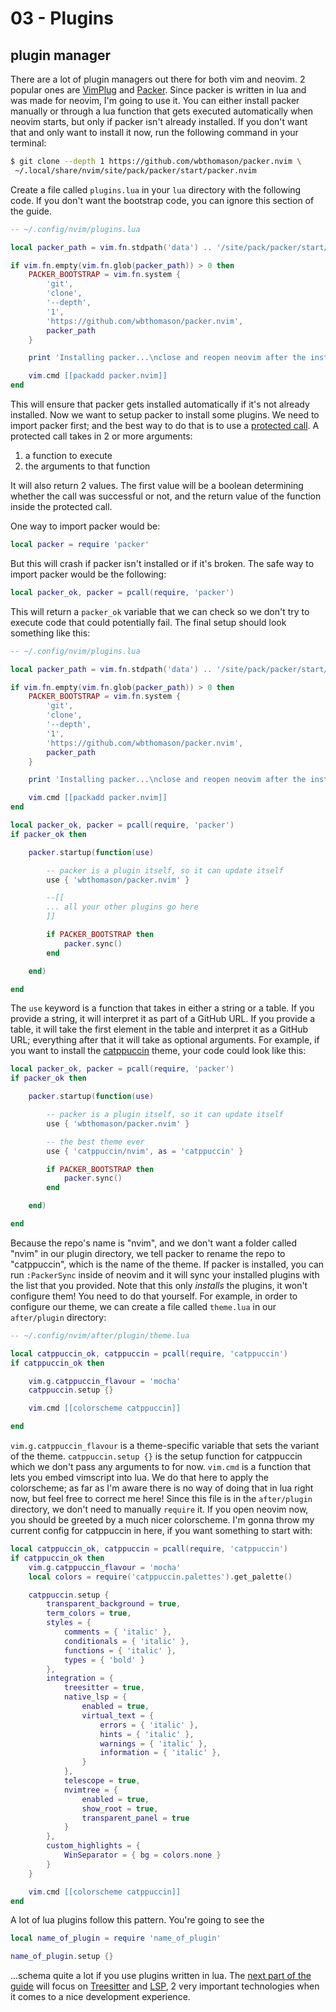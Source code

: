 # 03 - Plugins

## plugin manager

There are a lot of plugin managers out there for both vim and neovim. 2 popular ones are [VimPlug](https://github.com/junegunn/vim-plug) and [Packer](https://github.com/wbthomason/packer.nvim). Since packer is written in lua and was made for neovim, I'm going to use it. You can either install packer manually or through a lua function that gets executed automatically when neovim starts, but only if packer isn't already installed. If you don't want that and only want to install it now, run the following command in your terminal:

```sh
$ git clone --depth 1 https://github.com/wbthomason/packer.nvim \
 ~/.local/share/nvim/site/pack/packer/start/packer.nvim
```

Create a file called `plugins.lua` in your `lua` directory with the following code. If you don't want the bootstrap code, you can ignore this section of the guide.

```lua
-- ~/.config/nvim/plugins.lua

local packer_path = vim.fn.stdpath('data') .. '/site/pack/packer/start/packer.nvim'

if vim.fn.empty(vim.fn.glob(packer_path)) > 0 then
	PACKER_BOOTSTRAP = vim.fn.system {
		'git',
		'clone',
		'--depth',
		'1',
		'https://github.com/wbthomason/packer.nvim',
		packer_path
	}

	print 'Installing packer...\nclose and reopen neovim after the installation has finished.'

	vim.cmd [[packadd packer.nvim]]
end
```

This will ensure that packer gets installed automatically if it's not already installed. Now we want to setup packer to install some plugins. We need to import packer first; and the best way to do that is to use a [protected call](https://www.lua.org/manual/5.1/manual.html#pdf-pcall). A protected call takes in 2 or more arguments:

1. a function to execute
2. the arguments to that function

It will also return 2 values. The first value will be a boolean determining whether the call was successful or not, and the return value of the function inside the protected call.

One way to import packer would be:

```lua
local packer = require 'packer'
```

But this will crash if packer isn't installed or if it's broken. The safe way to import packer would be the following:

```lua
local packer_ok, packer = pcall(require, 'packer')
```

This will return a `packer_ok` variable that we can check so we don't try to execute code that could potentially fail. The final setup should look something like this:

```lua
-- ~/.config/nvim/plugins.lua

local packer_path = vim.fn.stdpath('data') .. '/site/pack/packer/start/packer.nvim'

if vim.fn.empty(vim.fn.glob(packer_path)) > 0 then
	PACKER_BOOTSTRAP = vim.fn.system {
		'git',
		'clone',
		'--depth',
		'1',
		'https://github.com/wbthomason/packer.nvim',
		packer_path
	}

	print 'Installing packer...\nclose and reopen neovim after the installation has finished.'

	vim.cmd [[packadd packer.nvim]]
end

local packer_ok, packer = pcall(require, 'packer')
if packer_ok then

	packer.startup(function(use)

		-- packer is a plugin itself, so it can update itself
		use { 'wbthomason/packer.nvim' }

		--[[
		... all your other plugins go here
		]]

		if PACKER_BOOTSTRAP then
			packer.sync()
		end

	end)

end
```

The `use` keyword is a function that takes in either a string or a table. If you provide a string, it will interpret it as part of a GitHub URL. If you provide a table, it will take the first element in the table and interpret it as a GitHub URL; everything after that it will take as optional arguments. For example, if you want to install the [catppuccin](https://github.com/catppuccin/nvim) theme, your code could look like this:

```lua
local packer_ok, packer = pcall(require, 'packer')
if packer_ok then

	packer.startup(function(use)

		-- packer is a plugin itself, so it can update itself
		use { 'wbthomason/packer.nvim' }

		-- the best theme ever
		use { 'catppuccin/nvim', as = 'catppuccin' }

		if PACKER_BOOTSTRAP then
			packer.sync()
		end

	end)

end
```

Because the repo's name is "nvim", and we don't want a folder called "nvim" in our plugin directory, we tell packer to rename the repo to "catppuccin", which is the name of the theme. If packer is installed, you can run `:PackerSync` inside of neovim and it will sync your installed plugins with the list that you provided. Note that this only _installs_ the plugins, it won't configure them! You need to do that yourself. For example, in order to configure our theme, we can create a file called `theme.lua` in our `after/plugin` directory:

```lua
-- ~/.config/nvim/after/plugin/theme.lua

local catppuccin_ok, catppuccin = pcall(require, 'catppuccin')
if catppuccin_ok then

	vim.g.catppuccin_flavour = 'mocha'
	catppuccin.setup {}

	vim.cmd [[colorscheme catppuccin]]

end
```

`vim.g.catppuccin_flavour` is a theme-specific variable that sets the variant of the theme. `catppuccin.setup {}` is the setup function for catppuccin which we don't pass any arguments to for now. `vim.cmd` is a function that lets you embed vimscript into lua. We do that here to apply the colorscheme; as far as I'm aware there is no way of doing that in lua right now, but feel free to correct me here! Since this file is in the `after/plugin` directory, we don't need to manually `require` it. If you open neovim now, you should be greeted by a much nicer colorscheme. I'm gonna throw my current config for catppuccin in here, if you want something to start with:

```lua
local catppuccin_ok, catppuccin = pcall(require, 'catppuccin')
if catppuccin_ok then
	vim.g.catppuccin_flavour = 'mocha'
	local colors = require('catppuccin.palettes').get_palette()

	catppuccin.setup {
		transparent_background = true,
		term_colors = true,
		styles = {
			comments = { 'italic' },
			conditionals = { 'italic' },
			functions = { 'italic' },
			types = { 'bold' }
		},
		integration = {
			treesitter = true,
			native_lsp = {
				enabled = true,
				virtual_text = {
					errors = { 'italic' },
					hints = { 'italic' },
					warnings = { 'italic' },
					information = { 'italic' },
				}
			},
			telescope = true,
			nvimtree = {
				enabled = true,
				show_root = true,
				transparent_panel = true
			}
		},
		custom_highlights = {
			WinSeparator = { bg = colors.none }
		}
	}

	vim.cmd [[colorscheme catppuccin]]
end
```

A lot of lua plugins follow this pattern. You're going to see the

```lua
local name_of_plugin = require 'name_of_plugin'

name_of_plugin.setup {}
```

...schema quite a lot if you use plugins written in lua. The [next part of the guide](../04-LSP-Treesitter/README.md) will focus on [Treesitter](https://tree-sitter.github.io/tree-sitter/) and [LSP](https://microsoft.github.io/language-server-protocol/), 2 very important technologies when it comes to a nice development experience.
